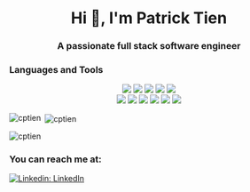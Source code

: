 <h1 align="center">Hi 👋, I'm Patrick Tien</h1>
<h3 align="center">A passionate full stack software engineer</h3>

<h3 align="left">Languages and Tools</h3>
<div align='center' width=100%>
<img src="https://img.shields.io/badge/JavaScript-F7DF1E.svg?style=for-the-badge&logo=JavaScript&logoColor=black" />
<img src="https://img.shields.io/badge/Python-3776AB.svg?style=for-the-badge&logo=Python&logoColor=white" />
<img src="https://img.shields.io/badge/HTML5-E34F26.svg?style=for-the-badge&logo=HTML5&logoColor=white" />
<img src="https://img.shields.io/badge/CSS3-1572B6.svg?style=for-the-badge&logo=CSS3&logoColor=white" />
<img src="https://img.shields.io/badge/Amazon%20S3-569A31.svg?style=for-the-badge&logo=Amazon-S3&logoColor=white" />
</div>

<div align='center' width=100%>
<img src="https://img.shields.io/badge/React-61DAFB.svg?style=for-the-badge&logo=React&logoColor=black" />
<img src="https://img.shields.io/badge/PostgreSQL-4169E1.svg?style=for-the-badge&logo=PostgreSQL&logoColor=white" />
<img src="https://img.shields.io/badge/Git-F05032.svg?style=for-the-badge&logo=Git&logoColor=white" />
<img src="https://img.shields.io/badge/GitHub-181717.svg?style=for-the-badge&logo=GitHub&logoColor=white" />
<img src="https://img.shields.io/badge/MongoDB-47A248.svg?style=for-the-badge&logo=MongoDB&logoColor=white" />
<img src="https://img.shields.io/badge/Django-092E20.svg?style=for-the-badge&logo=Django&logoColor=white" />
</div>

<p align="left">
</p>

<p><img align="left" src="https://github-readme-stats.vercel.app/api/top-langs?username=cptien&show_icons=true&locale=en&layout=compact" alt="cptien" /></p>

<p>&nbsp;<img align="center" src="https://github-readme-stats.vercel.app/api?username=cptien&show_icons=true&locale=en" alt="cptien" /></p>

<p><img align="center" src="https://github-readme-streak-stats.herokuapp.com/?user=cptien&" alt="cptien" /></p>

### You can reach me at:
[![Linkedin: LinkedIn](https://img.shields.io/badge/linkedin-%230077B5.svg?style=for-the-badge&logo=linkedin&logoColor=white)](https://www.linkedin.com/in/cheng-pei-tien/)
